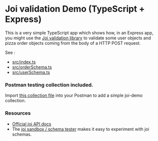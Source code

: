 # Joi validation Demo (TypeScript + Express)

This is a very simple TypeScript app which shows how, in an Express app, you might use the [Joi validation library](https://joi.dev/api) to validate some user objects and pizza order objects coming from the body of a HTTP POST request.

See :

-   [src/index.ts](src/index.ts)
-   [src/orderSchema.ts](src/orderSchema.ts)
-   [src/userSchema.ts](src/userSchema.ts)

### Postman testing collection included.

Import [this collection file](joi-demo.postman_collection.json) into your Postman to add a simple joi-demo collection.

### Resources

-   [Official joi API docs](https://joi.dev/api)
-   The [joi sandbox / schema tester](https://joi.dev/tester/) makes it easy to experiment with joi schemas.
